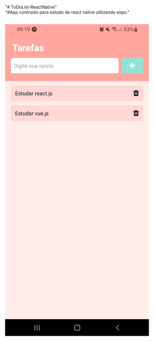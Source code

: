 "# ToDoList-ReactNative"
<br /> 
"#App contruido para estudo de react native utilizando expo." 

<br />
<img src='./assets/18820b73-7ba2-4924-ba8b-7898a3117b95.jfif' />